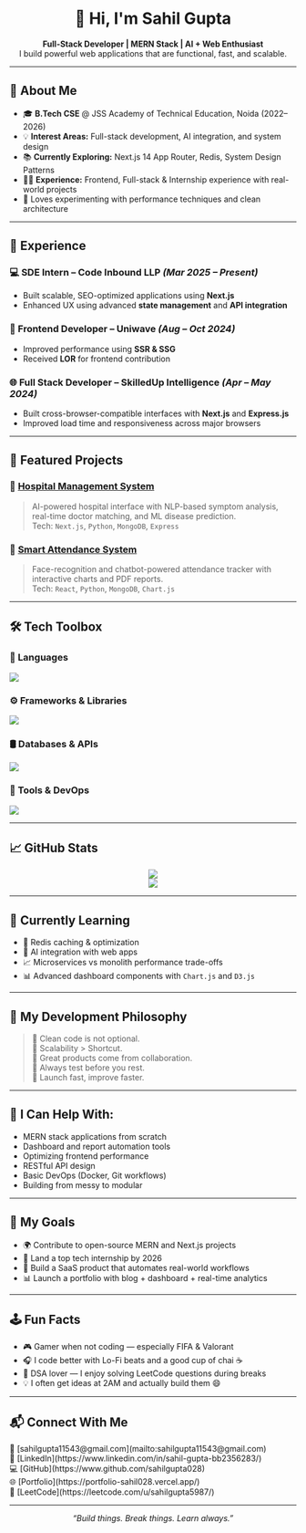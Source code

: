 <h1 align="center">👋 Hi, I'm Sahil Gupta</h1>

<p align="center">
  <b>Full-Stack Developer | MERN Stack | AI + Web Enthusiast</b><br/>
  I build powerful web applications that are functional, fast, and scalable.
</p>

---

## 🧠 About Me

- 🎓 **B.Tech CSE** @ JSS Academy of Technical Education, Noida (2022–2026)
- 💡 **Interest Areas:** Full-stack development, AI integration, and system design
- 📚 **Currently Exploring:** Next.js 14 App Router, Redis, System Design Patterns
- 👨‍💻 **Experience:** Frontend, Full-stack & Internship experience with real-world projects
- 🧪 Loves experimenting with performance techniques and clean architecture

---

## 💼 Experience

### 💻 SDE Intern – Code Inbound LLP *(Mar 2025 – Present)*
- Built scalable, SEO-optimized applications using **Next.js**
- Enhanced UX using advanced **state management** and **API integration**

### 🎨 Frontend Developer – Uniwave *(Aug – Oct 2024)*
- Improved performance using **SSR & SSG**
- Received **LOR** for frontend contribution

### 🌐 Full Stack Developer – SkilledUp Intelligence *(Apr – May 2024)*
- Built cross-browser-compatible interfaces with **Next.js** and **Express.js**
- Improved load time and responsiveness across major browsers

---

## 🚀 Featured Projects

### 🏥 [Hospital Management System](#)
> AI-powered hospital interface with NLP-based symptom analysis, real-time doctor matching, and ML disease prediction.  
Tech: `Next.js`, `Python`, `MongoDB`, `Express`

### 🧾 [Smart Attendance System](#)
> Face-recognition and chatbot-powered attendance tracker with interactive charts and PDF reports.  
Tech: `React`, `Python`, `MongoDB`, `Chart.js`

---

## 🛠️ Tech Toolbox

### 🔷 Languages
<img src="https://skillicons.dev/icons?i=js,ts,java,python,html,css,c" />

### ⚙️ Frameworks & Libraries
<img src="https://skillicons.dev/icons?i=react,nextjs,nodejs,express,redux,tailwind,bootstrap,flask" />

### 🛢️ Databases & APIs
<img src="https://skillicons.dev/icons?i=mongodb,mysql,redis,postman" />

### 🔧 Tools & DevOps
<img src="https://skillicons.dev/icons?i=git,github,docker,vscode" />

---

## 📈 GitHub Stats

<p align="center">
  <img src="https://github-readme-stats.vercel.app/api?username=sahilgupta028&show_icons=true&theme=tokyonight" />
  <br/>
  <img src="https://github-readme-streak-stats.herokuapp.com/?user=sahilgupta028&theme=tokyonight" />
</p>

---

## 🌱 Currently Learning

- 🔵 Redis caching & optimization
- 🧠 AI integration with web apps
- 📈 Microservices vs monolith performance trade-offs
- 📊 Advanced dashboard components with `Chart.js` and `D3.js`

---

## 💬 My Development Philosophy

> 🧼 Clean code is not optional.  
> 🧠 Scalability > Shortcut.  
> 🤝 Great products come from collaboration.  
> 🔄 Always test before you rest.  
> 🚀 Launch fast, improve faster.

---

## 🧩 I Can Help With:

- MERN stack applications from scratch
- Dashboard and report automation tools
- Optimizing frontend performance
- RESTful API design
- Basic DevOps (Docker, Git workflows)
- Building from messy to modular

---

## 🎯 My Goals

- 🌍 Contribute to open-source MERN and Next.js projects
- 💼 Land a top tech internship by 2026
- 🚀 Build a SaaS product that automates real-world workflows
- 📊 Launch a portfolio with blog + dashboard + real-time analytics

---

## 🕹 Fun Facts

- 🎮 Gamer when not coding — especially FIFA & Valorant
- 🎧 I code better with Lo-Fi beats and a good cup of chai ☕
- 🧠 DSA lover — I enjoy solving LeetCode questions during breaks
- 💡 I often get ideas at 2AM and actually build them 😄

---

## 📬 Connect With Me

<p>
  📧 [sahilgupta11543@gmail.com](mailto:sahilgupta11543@gmail.com) <br/>
  🔗 [LinkedIn](https://www.linkedin.com/in/sahil-gupta-bb2356283/) <br/>
  💻 [GitHub](https://www.github.com/sahilgupta028) <br/>
  🌐 [Portfolio](https://portfolio-sahil028.vercel.app/) <br/>
  🧠 [LeetCode](https://leetcode.com/u/sahilgupta5987/)
</p>

---

<p align="center"><i>“Build things. Break things. Learn always.”</i></p>
